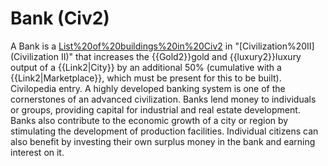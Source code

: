 # Bank (Civ2)

 A Bank is a [List%20of%20buildings%20in%20Civ2](building) in "[Civilization%20II](Civilization II)" that increases the {{Gold2}}gold and {{luxury2}}luxury output of a {{Link2|City}} by an additional 50% (cumulative with a {{Link2|Marketplace}}, which must be present for this to be built).
Civilopedia entry.
A highly developed banking system is one of the cornerstones of an advanced civilization. Banks lend money to individuals or groups, providing capital for industrial and real estate development. Banks also contribute to the economic growth of a city or region by stimulating the development of production facilities. Individual citizens can also benefit by investing their own surplus money in the bank and earning interest on it.